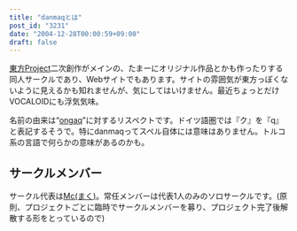 ```yaml
---
title: "danmaqとは"
post_id: "3231"
date: "2004-12-28T00:00:59+09:00"
draft: false
---
```



[東方Project](http://www16.big.or.jp/%7Ezun/html/game.html)二次創作がメインの、たまーにオリジナル作品とかも作ったりする同人サークルであり、Webサイトでもあります。サイトの雰囲気が東方っぽくないように見えるかも知れませんが、気にしてはいけません。最近ちょっとだけVOCALOIDにも浮気気味。

名前の由来は“[ongaq](http://www.ongaq.com/taq/)”に対するリスペクトです。ドイツ語圏では『ク』を『q』と表記するそうで。特にdanmaqってスペル自体には意味はありません。トルコ系の言語で何らかの意味があるのかも。

## サークルメンバー

サークル代表は[Mc(まく)](?t=Manager)。常任メンバーは代表1人のみのソロサークルです。(原則、プロジェクトごとに臨時でサークルメンバーを募り、プロジェクト完了後解散する形をとっているので)
